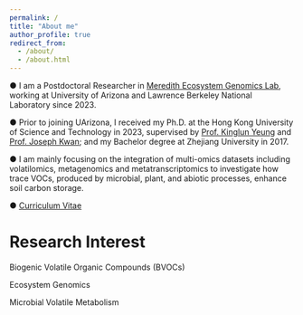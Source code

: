 ```yaml
---
permalink: /
title: "About me"
author_profile: true
redirect_from: 
  - /about/
  - /about.html
---
```


● I am a Postdoctoral Researcher in [Meredith Ecosystem Genomics Lab](https://www.laurameredith.com/), working at University of Arizona and Lawrence Berkeley National Laboratory since 2023.

● Prior to joining UArizona, I received my Ph.D. at the Hong Kong University of Science and Technology in 2023, supervised by [Prof. Kinglun Yeung]([https://www.kinglunyeung.com/](https://www.kinglunyeung.net/)) and [Prof. Joseph Kwan](https://www.hkust-gz.edu.cn/people/joseph-kai-cho-kwan/); and my Bachelor degree at Zhejiang University in 2017.

● I am mainly focusing on the integration of multi-omics datasets including volatilomics, metagenomics and metatranscriptomics to investigate how trace VOCs, produced by microbial, plant, and abiotic processes, enhance soil carbon storage.

● [Curriculum Vitae](https://ianzhaoxinzhang.github.io//cv/)

Research Interest
======
Biogenic Volatile Organic Compounds (BVOCs)

Ecosystem Genomics

Microbial Volatile Metabolism
